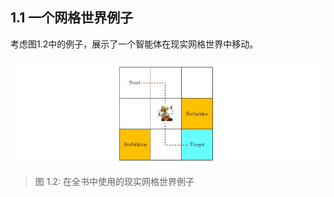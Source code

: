 ## 1.1 一个网格世界例子

 考虑图$1.2$中的例子，展示了一个智能体在现实网格世界中移动。


 ![](../img/01/1.jpg)
 
 > 图 1.2: 在全书中使用的现实网格世界例子